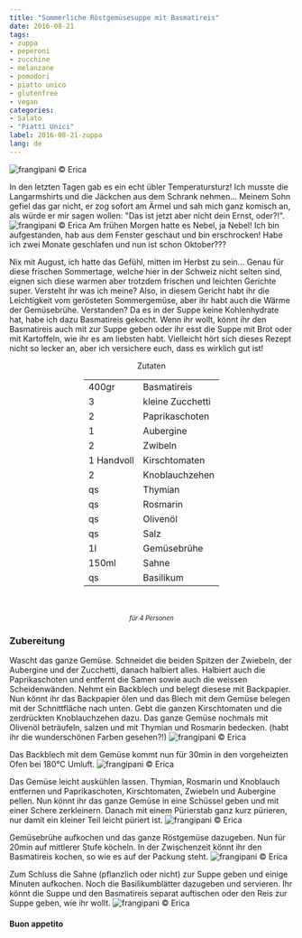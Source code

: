 ```yaml
---
title: "Sommerliche Röstgemüsesuppe mit Basmatireis"
date: 2016-08-21
tags:
- zuppa
- peperoni
- zucchine
- melanzane
- pomodori
- piatto unico
- glutenfree
- vegan
categories:
- Salato
- "Piatti Unici"
label: 2016-08-21-zuppa
lang: de
---
```

![](../2016-08-21-zuppa-di-verdure-estive-grigliate-con-riso-basmati/header.jpg "frangipani © Erica")

In den letzten Tagen gab es ein echt übler Temperatursturz! Ich musste die Langarmshirts und die Jäckchen aus dem Schrank nehmen... Meinem Sohn gefiel das gar nicht, er zog sofort am Ärmel und sah mich ganz komisch an, als würde er mir sagen wollen: "Das ist jetzt aber nicht dein Ernst, oder?!". 
![](../2016-08-21-zuppa-di-verdure-estive-grigliate-con-riso-basmati/nebbia.jpg "frangipani © Erica")
Am frühen Morgen hatte es Nebel, ja Nebel! Ich bin aufgestanden, hab aus dem Fenster geschaut und bin erschrocken! Habe ich zwei Monate geschlafen und nun ist schon Oktober???

Nix mit August, ich hatte das Gefühl, mitten im Herbst zu sein... Genau für diese frischen Sommertage, welche hier in der Schweiz nicht selten sind, eignen sich diese warmen aber trotzdem frischen und leichten Gerichte super. Versteht ihr was ich meine? Also, in diesem Gericht habt ihr die Leichtigkeit vom gerösteten Sommergemüse, aber ihr habt auch die Wärme der Gemüsebrühe. Verstanden? Da es in der Suppe keine Kohlenhydrate hat, habe ich dazu Basmatireis gekocht. Wenn ihr wollt, könnt ihr den Basmatireis auch mit zur Suppe geben oder ihr esst die Suppe mit Brot oder mit Kartoffeln, wie ihr es am liebsten habt. Vielleicht hört sich dieses Rezept nicht so lecker an, aber ich versichere euch, dass es wirklich gut ist!

<div id="wrapper" style="text-align: center">
  <div id="yourdiv" style="display: inline-block;">
    <div class="ingredients">
      <div class="ingredients-title">Zutaten</div>
      <table>
        <tbody>
          </tr>
          <tr>
            <td>400gr</td>
            <td>Basmatireis</td>
          </tr>
          <tr>
            <td>3</td>
            <td>kleine Zucchetti</td>
          </tr>
          <tr>
            <td>2</td>
            <td>Paprikaschoten</td>
          </tr>
          <tr>
            <td>1</td>
            <td>Aubergine</td>
          </tr>      
          <tr>
            <td>2</td>
            <td>Zwibeln</td>
          </tr>
          <tr>
            <td>1 Handvoll</td>
            <td>Kirschtomaten</td>
          </tr>
          <tr>
            <td>2</td>
            <td>Knoblauchzehen</td>
          </tr>
          <tr>
            <td>qs</td>
            <td>Thymian</td>
          </tr>
          <tr>
            <td>qs</td>
            <td>Rosmarin</td>
          </tr>
          <tr>
            <td>qs</td>
            <td>Olivenöl</td>
          </tr>
          <tr>
            <td>qs</td>
            <td>Salz</td>
          </tr>
          <tr>
            <td>1l</td>
            <td>Gemüsebrühe</td>
          </tr>
          <tr>
            <td>150ml</td>
            <td>Sahne</td>
          </tr>
          <tr>
            <td>qs</td>
            <td>Basilikum</td>      
          </tr>
        </tbody>
      </table>
      <br></br>
      <i class="pull-right" style="font-size: 80%;">für 4 Personen</i>
    </div>
  </div>
</div>


<h3>
  <font color="grey">
    <i class="fa fa-cogs"></i>
  </font> Zubereitung
</h3>

Wascht das ganze Gemüse. Schneidet die beiden Spitzen der Zwiebeln, der Aubergine und der Zucchetti, danach halbiert alles. Halbiert auch die Paprikaschoten und entfernt die Samen sowie auch die weissen Scheidenwänden. Nehmt ein Backblech und belegt diesese mit Backpapier. Nun könnt ihr das Backpapier ölen und das Blech mit dem Gemüse belegen mit der Schnittfläche nach unten. Gebt die ganzen Kirschtomaten und die zerdrückten Knoblauchzehen dazu. Das ganze Gemüse nochmals mit Olivenöl beträufeln, salzen und mit Thymian und Rosmarin bedecken. (habt ihr die wunderschönen Farben gesehen?!)
![](../2016-08-21-zuppa-di-verdure-estive-grigliate-con-riso-basmati/verdure.jpg "frangipani © Erica")

Das Backblech mit dem Gemüse kommt nun für 30min in den vorgeheizten Ofen bei 180°C Umluft.
![](../2016-08-21-zuppa-di-verdure-estive-grigliate-con-riso-basmati/verduregrigliate.jpg "frangipani © Erica")

Das Gemüse leicht auskühlen lassen. Thymian, Rosmarin und Knoblauch entfernen und Paprikaschoten, Kirschtomaten, Zwiebeln und Aubergine pellen. Nun könnt ihr das ganze Gemüse in eine Schüssel geben und mit einer Schere zerkleinern. Danach mit einem Pürierstab ganz kurz pürieren, nur damit ein kleiner Teil leicht püriert ist.
![](../2016-08-21-zuppa-di-verdure-estive-grigliate-con-riso-basmati/verduretagliate.jpg "frangipani © Erica")

Gemüsebrühe aufkochen und das ganze Röstgemüse dazugeben. Nun für 20min auf mittlerer Stufe köcheln. In der Zwischenzeit könnt ihr den Basmatireis kochen, so wie es auf der Packung steht.
![](../2016-08-21-zuppa-di-verdure-estive-grigliate-con-riso-basmati/riso.jpg "frangipani © Erica")

Zum Schluss die Sahne (pflanzlich oder nicht) zur Suppe geben und einige Minuten aufkochen. Noch die Basilikumblätter dazugeben und servieren. Ihr könnt die Suppe und den Basmatireis separat auftischen oder den Reis zur Suppe geben, wie ihr wollt.
![](../2016-08-21-zuppa-di-verdure-estive-grigliate-con-riso-basmati/risultato.jpg "frangipani © Erica")

<h4>Buon appetito
  <font color="red">
    <i class="fa fa-smile-o"></i>
  </font>
</h4>
